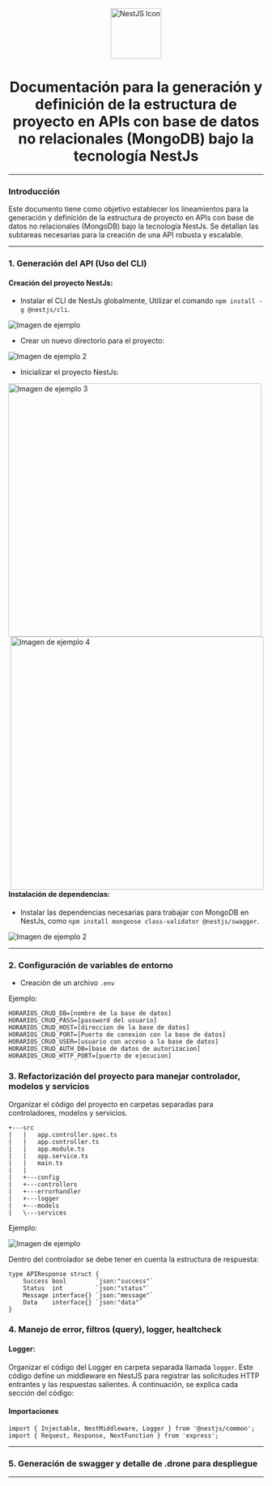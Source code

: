 <p align="center">
  <img src="https://docs.nestjs.com/assets/logo-small.svg" alt="NestJS Icon" width="100"/>
</p>

<h1 align="center"><b>Documentación para la generación y definición de la estructura de proyecto en APIs con base de datos no relacionales (MongoDB) bajo la tecnología NestJs</b></h1>

---

### Introducción

Este documento tiene como objetivo establecer los lineamientos para la generación y definición de la estructura de proyecto en APIs con base de datos no relacionales (MongoDB) bajo la tecnología NestJs. Se detallan las subtareas necesarias para la creación de una API robusta y escalable.

---

### 1. Generación del API (Uso del CLI)

#### Creación del proyecto NestJs:

- Instalar el CLI de NestJs globalmente, Utilizar el comando `npm install -g @nestjs/cli`.

![Imagen de ejemplo](img/2.png)

- Crear un nuevo directorio para el proyecto:

![Imagen de ejemplo 2](img/3.png)

- Inicializar el proyecto NestJs:

<div>
    <img src="img/6.png" alt="Imagen de ejemplo 3" style="float: left; margin-right: 20px; width: 500px;"/>
    <img src="img/4.png" alt="Imagen de ejemplo 4" style="float: right; margin-left: 20px; width: 500px;"/>
</div>

#### Instalación de dependencias:

- Instalar las dependencias necesarias para trabajar con MongoDB en NestJs, como `npm install mongoose class-validator @nestjs/swagger`.

![Imagen de ejemplo 2](img/7.png)

---

### 2. Configuración de variables de entorno

- Creación de un archivo `.env`

Ejemplo:

```shell
HORARIOS_CRUD_DB=[nombre de la base de datos]
HORARIOS_CRUD_PASS=[password del usuario]
HORARIOS_CRUD_HOST=[direccion de la base de datos]
HORARIOS_CRUD_PORT=[Puerto de conexión con la base de datos]
HORARIOS_CRUD_USER=[usuario con acceso a la base de datos]
HORARIOS_CRUD_AUTH_DB=[base de datos de autorizacion]
HORARIOS_CRUD_HTTP_PORT=[puerto de ejecucion]
```

### 3. Refactorización del proyecto para manejar controlador, modelos y servicios

Organizar el código del proyecto en carpetas separadas para controladores, modelos y servicios.

```shell
+---src
|   |   app.controller.spec.ts
|   |   app.controller.ts
|   |   app.module.ts
|   |   app.service.ts
|   |   main.ts
|   |
|   +---config
|   +---controllers
|   +---errorhandler
|   +---logger
|   +---models
|   \---services
```

Ejemplo:

![Imagen de ejemplo](img/9.JPG)

Dentro del controlador se debe tener en cuenta la estructura de respuesta:
```nestjs
type APIResponse struct {
	Success bool        `json:"success"`
	Status  int         `json:"status"`
	Message interface{} `json:"message"`
	Data    interface{} `json:"data"`
}
```

### 4. Manejo de error, filtros (query), logger, healtcheck <a name="manejo-de-error"></a>

#### Logger:
Organizar el código del Logger en carpeta separada llamada `logger`. Este código define un middleware en NestJS para registrar las solicitudes HTTP entrantes y las respuestas salientes. A continuación, se explica cada sección del código:

#### Importaciones

```nestjs
import { Injectable, NestMiddleware, Logger } from '@nestjs/common';
import { Request, Response, NextFunction } from 'express';
```

---

### 5. Generación de swagger y detalle de .drone para despliegue <a name="generacion-de-swagger"></a>
---
